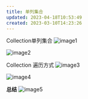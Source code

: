 ```yaml
---
title: 单列集合
updated: 2023-04-18T10:53:49
created: 2023-03-10T14:23:26
---
```


Collection单列集合
![image1](../../../resources/5468a122c6fb479db0dbaa5c1c455532.png)

![image2](../../../resources/9fe44b0de7f2484a97c339746cad9659.png)

Collection 遍历方式
![image3](../../../resources/1676c6f30e884683ad484fc10267f4f1.png)

![image4](../../../resources/76b5437cd4e94f15a3a663d8810b5986.png)

**总结**
![image5](../../../resources/560111f335cf4816bca3a95c540f0e09.png)
